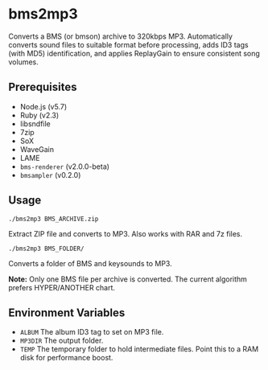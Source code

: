 # bms2mp3

Converts a BMS (or bmson) archive to 320kbps MP3. Automatically converts sound files to suitable format before processing, adds ID3 tags (with MD5) identification, and applies ReplayGain to ensure consistent song volumes.

## Prerequisites

- Node.js (v5.7)
- Ruby (v2.3)
- libsndfile
- 7zip
- SoX
- WaveGain
- LAME
- `bms-renderer` (v2.0.0-beta)
- `bmsampler` (v0.2.0)


## Usage

```
./bms2mp3 BMS_ARCHIVE.zip
```

Extract ZIP file and converts to MP3. Also works with RAR and 7z files.

```
./bms2mp3 BMS_FOLDER/
```

Converts a folder of BMS and keysounds to MP3.

__Note:__ Only one BMS file per archive is converted. The current algorithm prefers HYPER/ANOTHER chart.


## Environment Variables

- `ALBUM` The album ID3 tag to set on MP3 file.
- `MP3DIR` The output folder.
- `TEMP` The temporary folder to hold intermediate files. Point this to a RAM disk for performance boost.

